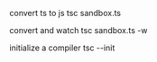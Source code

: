 convert ts to js
tsc sandbox.ts

convert and watch
tsc sandbox.ts -w

initialize a compiler
tsc --init
